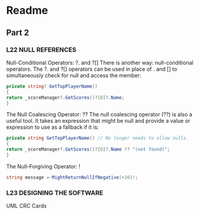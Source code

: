 # Readme 

## Part 2 

### L22 NULL REFERENCES 

Null-Conditional Operators: ?. and ?[]
There is another way: null-conditional operators. The ?. and ?[] operators can be used in
place of . and [] to simultaneously check for null and access the member:

```c#
private string? GetTopPlayerName()
{
return _scoreManager?.GetScores()?[0]?.Name;
}
```

The Null Coalescing Operator: ??
The null coalescing operator (??) is also a useful tool. It takes an expression that might be null
and provide a value or expression to use as a fallback if it is:
```c#
private string GetTopPlayerName() // No longer needs to allow nulls.
{
return _scoreManager?.GetScores()?[0]?.Name ?? "(not found)";
}
```

The Null-Forgiving Operator: !
```c#
string message = MightReturnNullIfNegative(+10)!;
```

### L23 DESIGNING THE SOFTWARE
UML
CRC Cards
